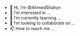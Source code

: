 - 👋 Hi, I’m @AhmedShahyn
- 👀 I’m interested in ...
- 🌱 I’m currently learning ...
- 💞️ I’m looking to collaborate on ...
- 📫 How to reach me ...

<!---
AhmedShahyn/AhmedShahyn is a ✨ special ✨ repository because its `README.md` (this file) appears on your GitHub profile.
You can click the Preview link to take a look at your changes.
--->
